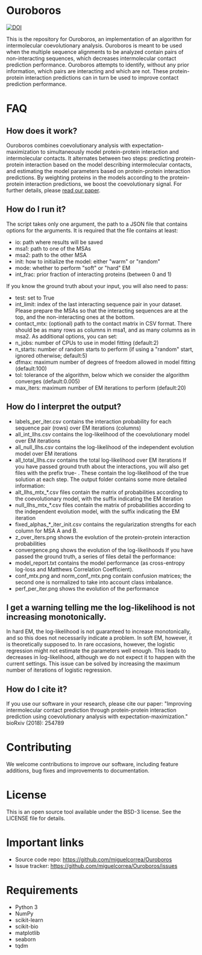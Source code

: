 Ouroboros
==============
[![DOI](https://zenodo.org/badge/119078766.svg)](https://zenodo.org/badge/latestdoi/119078766)

This is the repository for Ouroboros, an implementation of an algorithm for intermolecular coevolutionary analysis. Ouroboros is meant to be used when the multiple sequence alignments to be analyzed contain pairs of non-interacting sequences, which decreases intermolecular contact prediction performance. Ouroboros attempts to identify, without any prior information, which pairs are interacting and which are not. These protein-protein interaction predictions can in turn be used to improve contact prediction performance.

# FAQ

## How does it work?
Ouroboros combines coevolutionary analysis with expectation-maximization to simultaneously model protein-protein interaction and intermolecular contacts. It alternates between two steps: predicting protein-protein interaction based on the model describing intermolecular contacts, and estimating the model parameters based on protein-protein interaction predictions. By weighting proteins in the models according to the protein-protein interaction predictions, we boost the coevolutionary signal. For further details, please [read our paper](https://www.biorxiv.org/content/early/2018/01/28/254789).

## How do I run it?
The script takes only one argument, the path to a JSON file that contains options for the arguments.
It is required that the file contains at least:
* io: path where results will be saved
* msa1: path to one of the MSAs
* msa2: path to the other MSA
* init: how to initialize the model: either "warm" or "random"
* mode: whether to perform "soft" or "hard" EM
* int_frac: prior fraction of interacting proteins (between 0 and 1)

If you know the ground truth about your input, you will also need to pass:
* test: set to True
* int_limit: index of the last interacting sequence pair in your dataset. Please prepare the MSAs so that the interacting sequences are at the top, and the non-interacting ones at the bottom. 
* contact_mtx: (optional) path to the contact matrix in CSV format. There should be as many rows as columns in msa1, and as many columns as in msa2.
As additional options, you can set:
* n_jobs: number of CPUs to use in model fitting (default:2)
* n_starts: number of random starts to perform (if using a "random" start, ignored otherwise; default:5)
* dfmax: maximum number of degrees of freedom allowed in model fitting (default:100)
* tol: tolerance of the algorithm, below which we consider the algorithm converges (default:0.005)
* max_iters: maximum number of EM iterations to perform (default:20)

## How do I interpret the output?
* labels_per_iter.csv contains the interaction probability for each sequence pair (rows) over EM iterations (columns)
* all_int_llhs.csv contains the log-likelihood of the coevolutionary model over EM iterations
* all_null_llhs.csv contains the log-likelihood of the independent evolution model over EM iterations
* all_total_llhs.csv contains the total log-likelihood over EM iterations
If you have passed ground truth about the interactions, you will also get files with the prefix true- . These contain the log-likelihood of the true solution at each step.
The output folder contains some more detailed information:
* alt_llhs_mtx_*.csv files contain the matrix of probabilities according to the coevolutionary model, with the suffix indicating the EM iteration
* null_llhs_mtx_*.csv files contain the matrix of probabilities according to the independent evolution model, with the suffix indicating the EM iteration
* fixed_alphas_*_iter_init.csv contains the regularization strengths for each column for MSA A and B.
* z_over_iters.png shows the evolution of the protein-protein interaction probabilities
* convergence.png shows the evolution of the log-likelihoods
If you have passed the ground truth, a series of files detail the performance:
* model_report.txt contains the model performance (as cross-entropy log-loss and Matthews Correlation Coefficient).
* conf_mtx.png and norm_conf_mtx.png contain confusion matrices; the second one is normalized to take into account class imbalance.
* perf_per_iter.png shows the evolution of the performance

## I get a warning telling me the log-likelihood is not increasing monotonically.
In hard EM, the log-likelihood is not guaranteed to increase monotonically, and so this does not necessarily indicate a problem. In soft EM, however, it is theoretically supposed to. In rare occasions, however, the logistic regression might not estimate the parameters well enough. This leads to decreases in log-likelihood, although we do not expect it to happen with the current settings. This issue can be solved by increasing the maximum number of iterations of logistic regression.

## How do I cite it?
If you use our software in your research, please cite our paper:
"Improving intermolecular contact prediction through protein-protein interaction prediction using coevolutionary analysis with expectation-maximization." bioRxiv (2018): 254789

# Contributing
We welcome contributions to improve our software, including feature additions, bug fixes and improvements to documentation. 

# License
This is an open source tool available under the BSD-3 license. See the LICENSE file for details.

# Important links
* Source code repo: https://github.com/miguelcorrea/Ouroboros
* Issue tracker: https://github.com/miguelcorrea/Ouroboros/issues

# Requirements
* Python 3
* NumPy
* scikit-learn
* scikit-bio
* matplotlib
* seaborn
* tqdm
